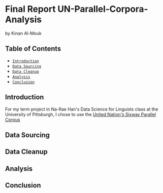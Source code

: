 # Final Report UN-Parallel-Corpora-Analysis 
by Kinan Al-Mouk
## Table of Contents
  - [`Introduction`](#-Introduction)
  - [`Data Sourcing`](#-Introduction)
  - [`Data Cleanup`](#-Introduction)
  - [`Analysis`](#-Introduction)
  - [`Conclusion`](#-Introduction)

## Introduction
For my term project in Na-Rae Han's Data Science for Linguists class at the University of Pittsburgh, I chose to use the [United Nation's Sixway Parallel Corpus](https://conferences.unite.un.org/uncorpus)
## Data Sourcing
## Data Cleanup
## Analysis
## Conclusion


